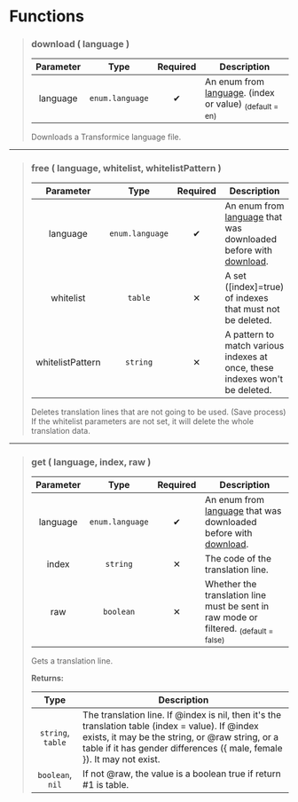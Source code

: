 # Functions
>### download ( language )
>| Parameter | Type | Required | Description |
>| :-: | :-: | :-: | - |
>| language | `enum.language` | ✔ | An enum from [language](Enum.md#language-string). (index or value) <sub>(default = en)</sub> |
>
>Downloads a Transformice language file.
>
---
>### free ( language, whitelist, whitelistPattern )
>| Parameter | Type | Required | Description |
>| :-: | :-: | :-: | - |
>| language | `enum.language` | ✔ | An enum from [language](Enum.md#language-string) that was downloaded before with [download](#download--language-). |
>| whitelist | `table` | ✕ | A set ([index]=true) of indexes that must not be deleted. |
>| whitelistPattern | `string` | ✕ | A pattern to match various indexes at once, these indexes won't be deleted. |
>
>Deletes translation lines that are not going to be used. (Save process)<br>
>If the whitelist parameters are not set, it will delete the whole translation data.
>
---
>### get ( language, index, raw )
>| Parameter | Type | Required | Description |
>| :-: | :-: | :-: | - |
>| language | `enum.language` | ✔ | An enum from [language](Enum.md#language-string) that was downloaded before with [download](#download--language-). |
>| index | `string` | ✕ | The code of the translation line. |
>| raw | `boolean` | ✕ | Whether the translation line must be sent in raw mode or filtered. <sub>(default = false)</sub> |
>
>Gets a translation line.
>
>**Returns:**
>
>| Type | Description |
>| :-: | - |
>| `string`, `table` | The translation line. If @index is nil, then it's the translation table (index = value). If @index exists, it may be the string, or @raw string, or a table if it has gender differences ({ male, female }). It may not exist. |
>| `boolean`, `nil` | If not @raw, the value is a boolean true if return #1 is table. |
